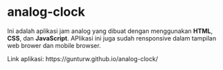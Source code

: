 # analog-clock

<p>Ini adalah aplikasi jam analog yang dibuat dengan menggunakan <strong>HTML</strong>, <strong>CSS</strong>, dan <strong>JavaScript</strong>. APlikasi ini juga sudah rensponsive dalam tampilan web brower dan mobile browser.</p>

<p>Link aplikasi: https://gunturw.github.io/analog-clock/</p>
